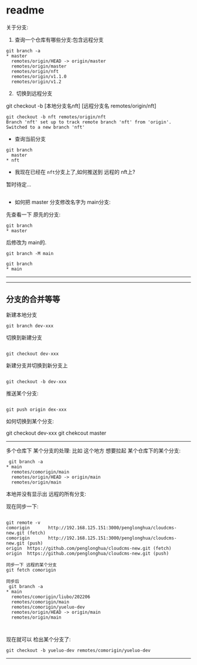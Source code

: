 # readme

关于分支:

1. 查询一个仓库有哪些分支:包含远程分支

```shell
git branch -a
* master
  remotes/origin/HEAD -> origin/master
  remotes/origin/master
  remotes/origin/nft
  remotes/origin/v1.1.0
  remotes/origin/v1.2

```

2.  切换到远程分支

git checkout -b [本地分支名nft]  [远程分支名 remotes/origin/nft]

```shell
git checkout -b nft remotes/origin/nft
Branch 'nft' set up to track remote branch 'nft' from 'origin'.
Switched to a new branch 'nft'

```

* 查询当前分支
```shell
git branch 
  master
* nft

```

* 我现在已经在  `nft`分支上了,如何推送到 远程的 nft上?


暂时待定...



```shell

```



* 如何把 master 分支修改名字为 main分支:

 先查看一下 原先的分支:
```shell
git branch 
* master

```

后修改为 main的.
```shell
git branch -M main

git branch        
* main

```

***

***

## 分支的合并等等


 新建本地分支
 ```shell
 git branch dev-xxx
 
 ```

 切换到新建分支
 ```shell

 git checkout dev-xxx
 ```

 新建分支并切换到新分支上
 
 ```shell

 git checkout -b dev-xxx
 ```


推送某个分支:

```shell

git push origin dex-xxx

```

如何切换到某个分支:

git checkout dev-xxx
git chekcout master



***

多个仓库下 某个分支的处理:
比如 这个地方 想要拉起 某个仓库下的某个分支:

```shell
 git branch -a                                          
* main
  remotes/comorigin/main
  remotes/origin/HEAD -> origin/main
  remotes/origin/main

```

本地并没有显示出 远程的所有分支:

现在同步一下:
```shell

git remote -v
comorigin       http://192.168.125.151:3000/penglonghua/cloudcms-new.git (fetch)
comorigin       http://192.168.125.151:3000/penglonghua/cloudcms-new.git (push)
origin  https://github.com/penglonghua/cloudcms-new.git (fetch)
origin  https://github.com/penglonghua/cloudcms-new.git (push)

同步一下 远程的某个分支
git fetch comorigin

同步后
 git branch -a      
* main
  remotes/comorigin/liubo/202206
  remotes/comorigin/main
  remotes/comorigin/yueluo-dev
  remotes/origin/HEAD -> origin/main
  remotes/origin/main



```

现在就可以 检出某个分支了:
```shell
git checkout -b yueluo-dev remotes/comorigin/yueluo-dev
```



***

